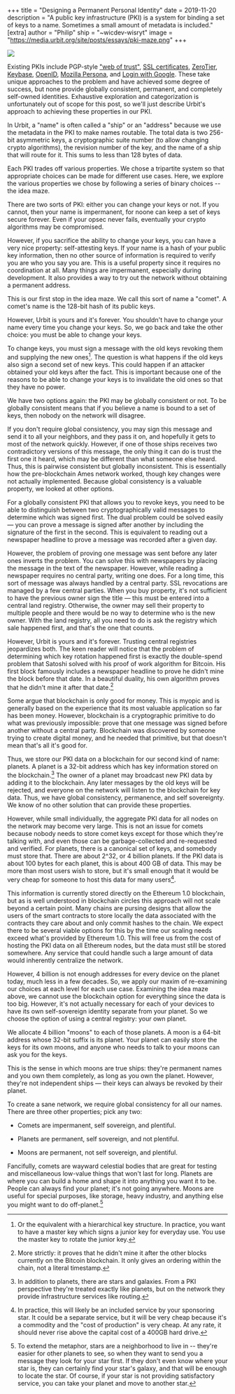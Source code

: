 +++
title = "Designing a Permanent Personal Identity"
date = 2019-11-20
description = "A public key infrastructure (PKI) is a system for binding a set of keys to a name. Sometimes a small amount of metadata is included."
[extra]
author = "Philip"
ship = "~wicdev-wisryt"
image = "https://media.urbit.org/site/posts/essays/pki-maze.png"
+++

![](https://media.urbit.org/site/posts/essays/pki-maze.png)

Existing PKIs include PGP-style ["web of trust"](https://en.wikipedia.org/wiki/Web_of_trust), [SSL certificates](https://en.wikipedia.org/wiki/Certificate_authority), [ZeroTier](https://www.zerotier.com/lf-announcement/), [Keybase](https://keybase.io/), [OpenID](https://openid.net/what-is-openid/), [Mozilla Persona](https://developer.mozilla.org/en-US/docs/Archive/Mozilla/Persona), and [Login with Google](https://developers.google.com/identity). These take unique approaches to the problem and have achieved some degree of success, but none provide globally consistent, permanent, and completely self-owned identities. Exhaustive exploration and categorization is unfortunately out of scope for this post, so we'll just describe Urbit's approach to achieving these properties in our PKI.

In Urbit, a "name" is often called a "ship" or an "address" because we use the metadata in the PKI to make names routable. The total data is two 256-bit asymmetric keys, a cryptographic suite number (to allow changing crypto algorithms), the revision number of the key, and the name of a ship that will route for it. This sums to less than 128 bytes of data.

Each PKI trades off various properties. We chose a tripartite system so that appropriate choices can be made for different use cases. Here, we explore the various properties we chose by following a series of binary choices -- the idea maze.

There are two sorts of PKI: either you can change your keys or not. If you cannot, then your name is impermanent, for noone can keep a set of keys secure forever. Even if your opsec never fails, eventually your crypto algorithms may be compromised.

However, if you sacrifice the ability to change your keys, you can have a very nice property: self-attesting keys. If your name is a hash of your public key information, then no other source of information is required to verify you are who you say you are. This is a useful property since it requires no coordination at all. Many things are impermanent, especially during development. It also provides a way to try out the network without obtaining a permanent address.

This is our first stop in the idea maze. We call this sort of name a "comet". A comet's name is the 128-bit hash of its public keys.

However, Urbit is yours and it's forever. You shouldn't have to change your name every time you change your keys. So, we go back and take the other choice: you must be able to change your keys.

To change keys, you must sign a message with the old keys revoking them and supplying the new ones[^0]. The question is what happens if the old keys also sign a second set of new keys. This could happen if an attacker obtained your old keys after the fact. This is important because one of the reasons to be able to change your keys is to invalidate the old ones so that they have no power.

We have two options again: the PKI may be globally consistent or not. To be globally consistent means that if you believe a name is bound to a set of keys, then nobody on the network will disagree.

If you don't require global consistency, you may sign this message and send it to all your neighbors, and they pass it on, and hopefully it gets to most of the network quickly. However, if one of those ships receives two contradictory versions of this message, the only thing it can do is trust the first one it heard, which may be different than what someone else heard. Thus, this is pairwise consistent but globally inconsistent. This is essentially how the pre-blockchain Ames network worked, though key changes were not actually implemented. Because global consistency is a valuable property, we looked at other options.

For a globally consistent PKI that allows you to revoke keys, you need to be able to distinguish between two cryptographically valid messages to determine which was signed first. The dual problem could be solved easily — you can prove a message is signed after another by including the signature of the first in the second. This is equivalent to reading out a newspaper headline to prove a message was recorded after a given day.

However, the problem of proving one message was sent before any later ones inverts the problem. You can solve this with newspapers by placing the message in the text of the newspaper. However, while reading a newspaper requires no central party, writing one does. For a long time, this sort of message was always handled by a central party. SSL revocations are managed by a few central parties. When you buy property, it's not sufficient to have the previous owner sign the title — this must be entered into a central land registry. Otherwise, the owner may sell their property to multiple people and there would be no way to determine who is the new owner. With the land registry, all you need to do is ask the registry which sale happened first, and that's the one that counts.

However, Urbit is yours and it's forever. Trusting central registries jeopardizes both. The keen reader will notice that the problem of determining which key rotation happened first is exactly the double-spend problem that Satoshi solved with his proof of work algorithm for Bitcoin. His first block famously includes a newspaper headline to prove he didn't mine the block before that date. In a beautiful duality, his own algorithm proves that he didn't mine it after that date.[^1]

Some argue that blockchain is only good for money. This is myopic and is generally based on the experience that its most valuable application so far has been money. However, blockchain is a cryptographic primitive to do what was previously impossible: prove that one message was signed before another without a central party. Blockchain was discovered by someone trying to create digital money, and he needed that primitive, but that doesn't mean that's all it's good for.

Thus, we store our PKI data on a blockchain for our second kind of name: planets. A planet is a 32-bit address which has key information stored on the blockchain.[^2]  The owner of a planet may broadcast new PKI data by adding it to the blockchain. Any later messages by the old keys will be rejected, and everyone on the network will listen to the blockchain for key data. Thus, we have global consistency, permanence, and self sovereignty. We know of no other solution that can provide these properties.

However, while small individually, the aggregate PKI data for all nodes on the network may become very large. This is not an issue for comets because nobody needs to store comet keys except for those which they're talking with, and even those can be garbage-collected and re-requested and verified. For planets, there is a canonical set of keys, and somebody must store that. There are about 2^32, or 4 billion planets. If the PKI data is about 100 bytes for each planet, this is about 400 GB of data. This may be more than most users wish to store, but it's small enough that it would be very cheap for someone to host this data for many users[^3].

This information is currently stored directly on the Ethereum 1.0 blockchain, but as is well understood in blockchain circles this approach will not scale beyond a certain point. Many chains are pursing designs that allow the users of the smart contracts to store locally the data associated with the contracts they care about and only commit hashes to the chain. We expect there to be several viable options for this by the time our scaling needs exceed what's provided by Ethereum 1.0. This will free us from the cost of hosting the PKI data on all Ethereum nodes, but the data must still be stored somewhere. Any service that could handle such a large amount of data would inherently centralize the network.

However, 4 billion is not enough addresses for every device on the planet today, much less in a few decades. So, we apply our maxim of re-examining our choices at each level for each use case. Examining the idea maze above, we cannot use the blockchain option for everything since the data is too big. However, it's not actually necessary for each of your devices to have its own self-sovereign identity separate from your planet. So we choose the option of using a central registry: your own planet.

We allocate 4 billion "moons" to each of those planets. A moon is a 64-bit address whose 32-bit suffix is its planet. Your planet can easily store the keys for its own moons, and anyone who needs to talk to your moons can ask you for the keys.

This is the sense in which moons are true ships: they're permanent names and you own them completely, as long as you own the planet. However, they're not independent ships — their keys can always be revoked by their planet.

To create a sane network, we require global consistency for all our names. There are three other properties; pick any two:

- Comets are impermanent, self sovereign, and plentiful.

- Planets are permanent, self sovereign, and not plentiful.

- Moons are permanent, not self sovereign, and plentiful.

Fancifully, comets are wayward celestial bodies that are great for testing and miscellaneous low-value things that won't last for long. Planets are where you can build a home and shape it into anything you want it to be. People can always find your planet; it's not going anywhere. Moons are useful for special purposes, like storage, heavy industry, and anything else you might want to do off-planet.[^4]


[^0]: Or the equivalent with a hierarchical key structure. In practice, you want to have a master key which signs a junior key for everyday use. You use the master key to rotate the junior key.

[^1]: More strictly: it proves that he didn't mine it after the other blocks currently on the Bitcoin blockchain. It only gives an ordering within the chain, not a literal timestamp.

[^2]: In addition to planets, there are stars and galaxies. From a PKI perspective they're treated exactly like planets, but on the network they provide infrastructure services like routing.

[^3]: In practice, this will likely be an included service by your sponsoring star. It could be a separate service, but it will be very cheap because it's a commodity and the "cost of production" is very cheap. At any rate, it should never rise above the capital cost of a 400GB hard drive.

[^4]: To extend the metaphor, stars are a neighborhood to live in -- they're easier for other planets to see, so when they want to send you a message they look for your star first. If they don't even know where your star is, they can certainly find your star's galaxy, and that will be enough to locate the star. Of course, if your star is not providing satisfactory service, you can take your planet and move to another star.